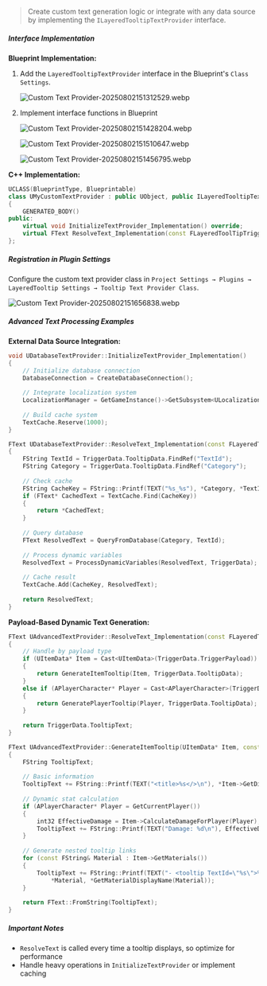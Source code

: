 > Create custom text generation logic or integrate with any data source by implementing the `ILayeredTooltipTextProvider` interface.

##### Interface Implementation

**Blueprint Implementation:**

1. Add the `LayeredTooltipTextProvider` interface in the Blueprint's `Class Settings`. 
   
   ![Custom Text Provider-20250802151312529.webp](/assets/Custom%20Text%20Provider/Custom%20Text%20Provider-20250802151312529.webp)
   
2. Implement interface functions in Blueprint 
   
   ![Custom Text Provider-20250802151428204.webp](/assets/Custom%20Text%20Provider/Custom%20Text%20Provider-20250802151428204.webp) 
   
   ![Custom Text Provider-20250802151510647.webp](/assets/Custom%20Text%20Provider/Custom%20Text%20Provider-20250802151510647.webp) 
   
   ![Custom Text Provider-20250802151456795.webp](/assets/Custom%20Text%20Provider/Custom%20Text%20Provider-20250802151456795.webp)
   

**C++ Implementation:**

```cpp
UCLASS(BlueprintType, Blueprintable)
class UMyCustomTextProvider : public UObject, public ILayeredTooltipTextProvider
{
    GENERATED_BODY()
public:
    virtual void InitializeTextProvider_Implementation() override;
    virtual FText ResolveText_Implementation(const FLayeredToolTipTriggerData& TriggerData) override;
};
```

##### Registration in Plugin Settings

Configure the custom text provider class in `Project Settings → Plugins → LayeredTooltip Settings → Tooltip Text Provider Class`. 

![Custom Text Provider-20250802151656838.webp](/assets/Custom%20Text%20Provider/Custom%20Text%20Provider-20250802151656838.webp)

##### Advanced Text Processing Examples

**External Data Source Integration:**

```cpp
void UDatabaseTextProvider::InitializeTextProvider_Implementation()
{
    // Initialize database connection
    DatabaseConnection = CreateDatabaseConnection();
    
    // Integrate localization system
    LocalizationManager = GetGameInstance()->GetSubsystem<ULocalizationSubsystem>();
    
    // Build cache system
    TextCache.Reserve(1000);
}

FText UDatabaseTextProvider::ResolveText_Implementation(const FLayeredToolTipTriggerData& TriggerData)
{
    FString TextId = TriggerData.TooltipData.FindRef("TextId");
    FString Category = TriggerData.TooltipData.FindRef("Category");
    
    // Check cache
    FString CacheKey = FString::Printf(TEXT("%s_%s"), *Category, *TextId);
    if (FText* CachedText = TextCache.Find(CacheKey))
    {
        return *CachedText;
    }
    
    // Query database
    FText ResolvedText = QueryFromDatabase(Category, TextId);
    
    // Process dynamic variables
    ResolvedText = ProcessDynamicVariables(ResolvedText, TriggerData);
    
    // Cache result
    TextCache.Add(CacheKey, ResolvedText);
    
    return ResolvedText;
}
```

**Payload-Based Dynamic Text Generation:**

```cpp
FText UAdvancedTextProvider::ResolveText_Implementation(const FLayeredToolTipTriggerData& TriggerData)
{
    // Handle by payload type
    if (UItemData* Item = Cast<UItemData>(TriggerData.TriggerPayload))
    {
        return GenerateItemTooltip(Item, TriggerData.TooltipData);
    }
    else if (APlayerCharacter* Player = Cast<APlayerCharacter>(TriggerData.TriggerPayload))
    {
        return GeneratePlayerTooltip(Player, TriggerData.TooltipData);
    }
    
    return TriggerData.TooltipText;
}

FText UAdvancedTextProvider::GenerateItemTooltip(UItemData* Item, const TMap<FString, FString>& Metadata)
{
    FString TooltipText;
    
    // Basic information
    TooltipText += FString::Printf(TEXT("<title>%s</>\n"), *Item->GetDisplayName());
    
    // Dynamic stat calculation
    if (APlayerCharacter* Player = GetCurrentPlayer())
    {
        int32 EffectiveDamage = Item->CalculateDamageForPlayer(Player);
        TooltipText += FString::Printf(TEXT("Damage: %d\n"), EffectiveDamage);
    }
    
    // Generate nested tooltip links
    for (const FString& Material : Item->GetMaterials())
    {
        TooltipText += FString::Printf(TEXT("- <tooltip TextId=\"%s\">%s</>\n"), 
            *Material, *GetMaterialDisplayName(Material));
    }
    
    return FText::FromString(TooltipText);
}
```

##### Important Notes

- `ResolveText` is called every time a tooltip displays, so optimize for performance
- Handle heavy operations in `InitializeTextProvider` or implement caching
